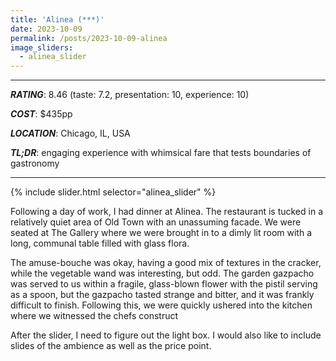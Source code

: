 ```yaml
---
title: 'Alinea (***)'
date: 2023-10-09
permalink: /posts/2023-10-09-alinea
image_sliders:
  - alinea_slider
---
```


---
***RATING***: 8.46
(taste: 7.2, presentation: 10, experience: 10)

***COST***: $435pp

***LOCATION***: Chicago, IL, USA

***TL;DR***: engaging experience with whimsical fare that tests boundaries of gastronomy

--- 
{% include slider.html selector="alinea_slider" %}


Following a day of work, I had dinner at Alinea. The restaurant is tucked in a relatively quiet area of Old Town with an unassuming facade. We were seated at The Gallery where we were brought in to a dimly lit room with a long, communal table filled with glass flora.

The amuse-bouche was okay, having a good mix of textures in the cracker, while the vegetable wand was interesting, but odd. The garden gazpacho was served to us within a fragile, glass-blown flower with the pistil serving as a spoon, but the gazpacho tasted strange and bitter, and it was frankly difficult to finish. Following this, we were quickly ushered into the kitchen where we witnessed the chefs construct 






After the slider, I need to figure out the light box. I would also like to include slides of the ambience as well as the price point.
